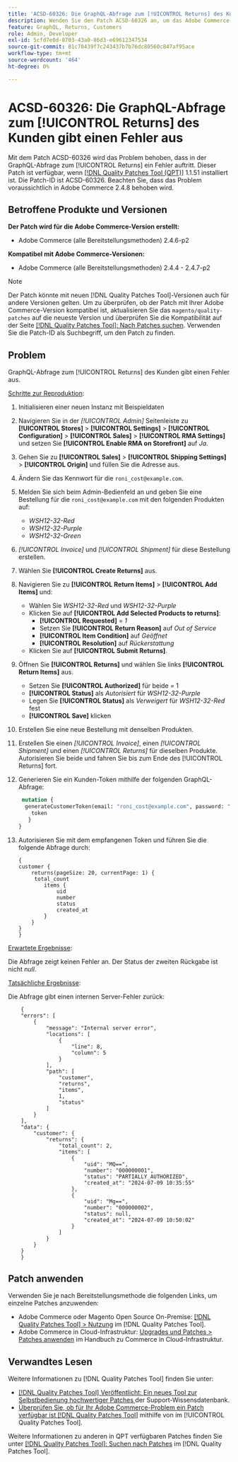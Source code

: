 ```yaml
---
title: 'ACSD-60326: Die GraphQL-Abfrage zum [!UICONTROL Returns] des Kunden gibt einen Fehler aus'
description: Wenden Sie den Patch ACSD-60326 an, um das Adobe Commerce-Problem zu beheben, bei dem in der GraphQL-Abfrage zum [!UICONTROL Returns] ein Fehler auftritt.
feature: GraphQL, Returns, Customers
role: Admin, Developer
exl-id: 5cfd7e0d-8703-43a0-86d3-e69612347534
source-git-commit: 81c78439f7c243437b7b76dc80560c847af95ace
workflow-type: tm+mt
source-wordcount: '464'
ht-degree: 0%

---
```


# ACSD-60326: Die GraphQL-Abfrage zum [!UICONTROL Returns] des Kunden gibt einen Fehler aus

Mit dem Patch ACSD-60326 wird das Problem behoben, dass in der GraphQL-Abfrage zum [!UICONTROL Returns] ein Fehler auftritt. Dieser Patch ist verfügbar, wenn [[!DNL Quality Patches Tool (QPT)]](https://experienceleague.adobe.com/de/docs/commerce-knowledge-base/kb/announcements/commerce-announcements/magento-quality-patches-released-new-tool-to-self-serve-quality-patches) 1.1.51 installiert ist. Die Patch-ID ist ACSD-60326. Beachten Sie, dass das Problem voraussichtlich in Adobe Commerce 2.4.8 behoben wird.

## Betroffene Produkte und Versionen

**Der Patch wird für die Adobe Commerce-Version erstellt:**

* Adobe Commerce (alle Bereitstellungsmethoden) 2.4.6-p2

**Kompatibel mit Adobe Commerce-Versionen:**

* Adobe Commerce (alle Bereitstellungsmethoden) 2.4.4 - 2.4.7-p2

>[!NOTE]
>
>Der Patch könnte mit neuen [!DNL Quality Patches Tool]-Versionen auch für andere Versionen gelten. Um zu überprüfen, ob der Patch mit Ihrer Adobe Commerce-Version kompatibel ist, aktualisieren Sie das `magento/quality-patches` auf die neueste Version und überprüfen Sie die Kompatibilität auf der Seite [[!DNL Quality Patches Tool]: Nach Patches suchen](https://experienceleague.adobe.com/tools/commerce-quality-patches/index.html?lang=de). Verwenden Sie die Patch-ID als Suchbegriff, um den Patch zu finden.

## Problem

GraphQL-Abfrage zum [!UICONTROL Returns] des Kunden gibt einen Fehler aus.

<u>Schritte zur Reproduktion</u>:

1. Initialisieren einer neuen Instanz mit Beispieldaten
1. Navigieren Sie in der *[!UICONTROL Admin]* Seitenleiste zu **[!UICONTROL Stores]** > **[!UICONTROL Settings]** > **[!UICONTROL Configuration]** > **[!UICONTROL Sales]** > **[!UICONTROL RMA Settings]** und setzen Sie **[!UICONTROL Enable RMA on Storefront]** auf *Ja*.
1. Gehen Sie zu **[!UICONTROL Sales]** > **[!UICONTROL Shipping Settings]** > **[!UICONTROL Origin]** und füllen Sie die Adresse aus.
1. Ändern Sie das Kennwort für die `roni_cost@example.com`.
1. Melden Sie sich beim Admin-Bedienfeld an und geben Sie eine Bestellung für die `roni_cost@example.com` mit den folgenden Produkten auf:
   * *WSH12-32-Red*
   * *WSH12-32-Purple*
   * *WSH12-32-Green*
1. *[!UICONTROL Invoice]* und *[!UICONTROL Shipment]* für diese Bestellung erstellen.
1. Wählen Sie **[!UICONTROL Create Returns]** aus.
1. Navigieren Sie zu **[!UICONTROL Return Items]** > **[!UICONTROL Add Items]** und:
   * Wählen Sie *WSH12-32-Red* und *WSH12-32-Purple*
   * Klicken Sie auf **[!UICONTROL Add Selected Products to returns]**:
      * **[!UICONTROL Requested]** = *1*
      * Setzen Sie **[!UICONTROL Return Reason]** auf *Out of Service*
      * **[!UICONTROL Item Condition]** auf *Geöffnet*
      * **[!UICONTROL Resolution]** auf *Rückerstattung*
   * Klicken Sie auf **[!UICONTROL Submit Returns]**.
1. Öffnen Sie **[!UICONTROL Returns]** und wählen Sie links **[!UICONTROL Return Items]** aus.
   * Setzen Sie **[!UICONTROL Authorized]** für beide *=* 1
   * **[!UICONTROL Status]** als *Autorisiert* für *WSH12-32-Purple*
   * Legen Sie **[!UICONTROL Status]** als *Verweigert* für *WSH12-32-Red* fest
   * **[!UICONTROL Save]** klicken
1. Erstellen Sie eine neue Bestellung mit denselben Produkten.
1. Erstellen Sie einen *[!UICONTROL Invoice]*, einen *[!UICONTROL Shipment]* und einen *[!UICONTROL Returns]* für dieselben Produkte. Autorisieren Sie beide und fahren Sie bis zum Ende des [!UICONTROL Returns] fort.
1. Generieren Sie ein Kunden-Token mithilfe der folgenden GraphQL-Abfrage:

   ```GraphQL
    mutation {
     generateCustomerToken(email: "roni_cost@example.com", password: "password") {
       token
      }
   }
   ```

1. Autorisieren Sie mit dem empfangenen Token und führen Sie die folgende Abfrage durch:

   ```
   {
   customer {
       returns(pageSize: 20, currentPage: 1) {
        total_count
           items {
               uid
               number
               status
               created_at
           }
       }
   }
   }
   ```

<u>Erwartete Ergebnisse</u>:

Die Abfrage zeigt keinen Fehler an. Der Status der zweiten Rückgabe ist nicht *null*.

<u>Tatsächliche Ergebnisse</u>:

Die Abfrage gibt einen internen Server-Fehler zurück:

```
    {
    "errors": [
        {
            "message": "Internal server error",
            "locations": [
                {
                    "line": 8,
                    "column": 5
                }
            ],
            "path": [
                "customer",
                "returns",
                "items",
                1,
                "status"
            ]
        }
    ],
    "data": {
        "customer": {
            "returns": {
                "total_count": 2,
                "items": [
                    {
                        "uid": "MQ==",
                        "number": "000000001",
                        "status": "PARTIALLY_AUTHORIZED",
                        "created_at": "2024-07-09 10:35:55"
                    },
                    {
                        "uid": "Mg==",
                        "number": "000000002",
                        "status": null,
                        "created_at": "2024-07-09 10:50:02"
                    }
                ]
            }
        }
    }
    } 
```

## Patch anwenden

Verwenden Sie je nach Bereitstellungsmethode die folgenden Links, um einzelne Patches anzuwenden:

* Adobe Commerce oder Magento Open Source On-Premise: [[!DNL Quality Patches Tool] > Nutzung](/help/tools/quality-patches-tool/usage.md) im [!DNL Quality Patches Tool].
* Adobe Commerce in Cloud-Infrastruktur: [Upgrades und Patches > Patches anwenden](https://experienceleague.adobe.com/docs/commerce-cloud-service/user-guide/develop/upgrade/apply-patches.html?lang=de) im Handbuch zu Commerce in Cloud-Infrastruktur.

## Verwandtes Lesen

Weitere Informationen zu [!DNL Quality Patches Tool] finden Sie unter:

* [[!DNL Quality Patches Tool] Veröffentlicht: Ein neues Tool zur Selbstbedienung hochwertiger Patches ](https://experienceleague.adobe.com/de/docs/commerce-knowledge-base/kb/announcements/commerce-announcements/magento-quality-patches-released-new-tool-to-self-serve-quality-patches) der Support-Wissensdatenbank.
* [Überprüfen Sie, ob für Ihr Adobe Commerce-Problem ein Patch verfügbar ist [!DNL Quality Patches Tool]](/help/tools/quality-patches-tool/patches-available-in-qpt/check-patch-for-magento-issue-with-magento-quality-patches.md) mithilfe von im [!UICONTROL Quality Patches Tool].

Weitere Informationen zu anderen in QPT verfügbaren Patches finden Sie unter [[!DNL Quality Patches Tool]: Suchen nach Patches](https://experienceleague.adobe.com/tools/commerce-quality-patches/index.html?lang=de) im [!DNL Quality Patches Tool].
